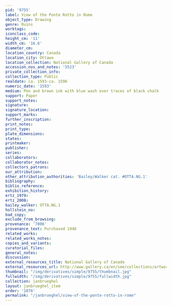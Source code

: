 ```yaml
---
pid: '9755'
label: View of the Ponte Rotto in Rome
object_type: Drawing
genre: Ruins
worktags:
iconclass_code:
height_cm: '11'
width_cm: '16.6'
diameter_cm:
location_country: Canada
location_city: Ottawa
location_collection: National Gallery of Canada
accession_nos_and_notes: '5523'
private_collection_info:
collection_type: Public
realdate: ca. 1593-ca. 1596
numeric_date: '1593'
medium: Pen and brown ink with blue wash over traces of black chalk
support: Paper
support_notes:
signature:
signature_location:
support_marks:
further_inscription:
print_notes:
print_type:
plate_dimensions:
states:
printmaker:
publisher:
series:
collaborators:
collaborator_notes:
collectors_patrons:
our_attribution:
other_attribution_authorities: 'Bailey/Walker cat. #OTTA.NG.1'
bibliography:
biblio_reference:
exhibition_history:
ertz_1979:
ertz_2008:
bailey_walker: OTTA.NG.1
hollstein_no:
bad_copy:
exclude_from_browsing:
provenance: '7006'
provenance_text: Purchased 1948
related_works:
related_works_notes:
copies_and_variants:
curatorial_files:
general_notes:
discussion:
external_resources_title: National Gallery of Canada
external_resources_url: http://www.gallery.ca/en/see/collections/artwork.php
thumbnail: "/img/derivatives/simple/9755/thumbnail.jpg"
fullwidth: "/img/derivatives/simple/9755/fullwidth.jpg"
collection: janbrueghel
layout: janbrueghel_item
order: '1078'
permalink: "/janbrueghel/view-of-the-ponte-rotto-in-rome"
---
```

